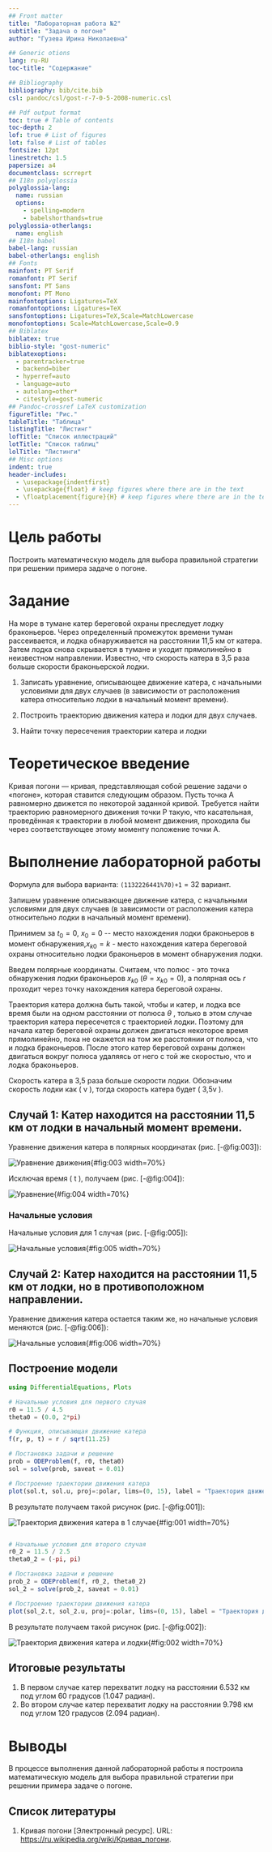 ```yaml
---
## Front matter
title: "Лабораторная работа №2"
subtitle: "Задача о погоне"
author: "Гузева Ирина Николаевна"

## Generic otions
lang: ru-RU
toc-title: "Содержание"

## Bibliography
bibliography: bib/cite.bib
csl: pandoc/csl/gost-r-7-0-5-2008-numeric.csl

## Pdf output format
toc: true # Table of contents
toc-depth: 2
lof: true # List of figures
lot: false # List of tables
fontsize: 12pt
linestretch: 1.5
papersize: a4
documentclass: scrreprt
## I18n polyglossia
polyglossia-lang:
  name: russian
  options:
	- spelling=modern
	- babelshorthands=true
polyglossia-otherlangs:
  name: english
## I18n babel
babel-lang: russian
babel-otherlangs: english
## Fonts
mainfont: PT Serif
romanfont: PT Serif
sansfont: PT Sans
monofont: PT Mono
mainfontoptions: Ligatures=TeX
romanfontoptions: Ligatures=TeX
sansfontoptions: Ligatures=TeX,Scale=MatchLowercase
monofontoptions: Scale=MatchLowercase,Scale=0.9
## Biblatex
biblatex: true
biblio-style: "gost-numeric"
biblatexoptions:
  - parentracker=true
  - backend=biber
  - hyperref=auto
  - language=auto
  - autolang=other*
  - citestyle=gost-numeric
## Pandoc-crossref LaTeX customization
figureTitle: "Рис."
tableTitle: "Таблица"
listingTitle: "Листинг"
lofTitle: "Список иллюстраций"
lotTitle: "Список таблиц"
lolTitle: "Листинги"
## Misc options
indent: true
header-includes:
  - \usepackage{indentfirst}
  - \usepackage{float} # keep figures where there are in the text
  - \floatplacement{figure}{H} # keep figures where there are in the text
---
```


# Цель работы

Построить математическую модель для выбора правильной стратегии при решении примера задаче о погоне.

# Задание

На море в тумане катер береговой охраны преследует лодку браконьеров.
Через определенный промежуток времени туман рассеивается, и лодка обнаруживается на расстоянии 11,5 км от катера. Затем лодка снова скрывается в тумане и уходит прямолинейно в неизвестном направлении. Известно, что скорость катера в 3,5 раза больше скорости браконьерской лодки.

1. Записать уравнение, описывающее движение катера, с начальными условиями для двух случаев (в зависимости от расположения катера относительно лодки в начальный момент времени).

2. Построить траекторию движения катера и лодки для двух случаев.

3. Найти точку пересечения траектории катера и лодки 

# Теоретическое введение

Кривая погони — кривая, представляющая собой решение задачи о «погоне», которая ставится следующим образом. Пусть точка A равномерно движется по некоторой заданной кривой. Требуется найти траекторию равномерного движения точки P такую, что касательная, проведённая к траектории в любой момент движения, проходила бы через соответствующее этому моменту положение точки A.

# Выполнение лабораторной работы

Формула для выбора варианта: `(1132226441%70)+1` = 32 вариант.

Запишем уравнение описывающее движение катера, с начальными условиями для двух случаев (в зависимости от расположения катера относительно лодки в начальный момент времени).

Принимем за $t_0 = 0$, $x_0 = 0$ -- место нахождения лодки браконьеров в момент обнаружения,$x_{k0} = k$ - место нахождения катера береговой охраны относительно лодки браконьеров в момент обнаружения лодки.

Введем полярные координаты. Считаем, что полюс - это точка обнаружения лодки браконьеров $x_{k0}$ ($\theta = x_{k0} = 0$), а полярная ось $r$ проходит через точку нахождения катера береговой охраны.

Траектория катера должна быть такой, чтобы и катер, и лодка все время были на одном расстоянии от полюса $\theta$ , только в этом случае траектория
катера пересечется с траекторией лодки. Поэтому для начала катер береговой охраны должен двигаться некоторое время прямолинейно, пока не окажется на том же расстоянии от полюса, что и лодка браконьеров. После этого катер береговой охраны должен двигаться вокруг полюса удаляясь от него с той же скоростью, что и лодка браконьеров.

Скорость катера в 3,5 раза больше скорости лодки. Обозначим скорость лодки как \( v \), тогда скорость катера будет \( 3,5v \).

## Случай 1: Катер находится на расстоянии 11,5 км от лодки в начальный момент времени.

Уравнение движения катера в полярных координатах (рис. [-@fig:003]):

![Уравнение движения](image/3.png){#fig:003 width=70%}


Исключая время \( t \), получаем (рис. [-@fig:004]):

![Уравнение](image/4.png){#fig:004 width=70%}

### Начальные условия

Начальные условия для 1 случая (рис. [-@fig:005]):

![Начальные условия](image/5.png){#fig:005 width=70%}

## Случай 2: Катер находится на расстоянии 11,5 км от лодки, но в противоположном направлении.

Уравнение движения катера остается таким же, но начальные условия меняются (рис. [-@fig:006]):

![Начальные условия](image/6.png){#fig:006 width=70%}


## Построение модели

```Julia
using DifferentialEquations, Plots

# Начальные условия для первого случая
r0 = 11.5 / 4.5
theta0 = (0.0, 2*pi)

# Функция, описывающая движение катера
f(r, p, t) = r / sqrt(11.25)

# Постановка задачи и решение
prob = ODEProblem(f, r0, theta0)
sol = solve(prob, saveat = 0.01)

# Построение траектории движения катера
plot(sol.t, sol.u, proj=:polar, lims=(0, 15), label = "Траектория движения катера")
```

В результате получаем такой рисунок (рис. [-@fig:001]):

![Траектория движения катера в 1 случае](image/1.png){#fig:001 width=70%}

```Julia

# Начальные условия для второго случая
r0_2 = 11.5 / 2.5
theta0_2 = (-pi, pi)

# Постановка задачи и решение
prob_2 = ODEProblem(f, r0_2, theta0_2)
sol_2 = solve(prob_2, saveat = 0.01)

# Построение траектории движения катера
plot(sol_2.t, sol_2.u, proj=:polar, lims=(0, 15), label = "Траектория движения катера")
```

В результате получаем такой рисунок (рис. [-@fig:002]):

![Траектория движения катера и лодки](image/2.png){#fig:002 width=70%}



## Итоговые результаты


1. В первом случае катер перехватит лодку на расстоянии 6.532 км под углом 60 градусов (1.047 радиан).
2. Во втором случае катер перехватит лодку на расстоянии 9.798 км под углом 120 градусов (2.094 радиан).


# Выводы

В процессе выполнения данной лабораторной работы я построила математическую модель для выбора правильной стратегии при решении примера задаче о погоне.


## Список литературы

1. Кривая погони [Электронный ресурс]. URL: https://ru.wikipedia.org/wiki/Кривая_погони.
